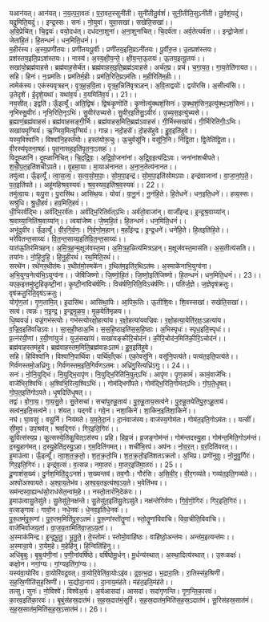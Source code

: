 

  
यआन॑यत्। आन॑यत्। न॒य॒त्प॒रा॒वतः॑। प॒रा॒वत॒स्सुनी॑ती। सुनी॑तीतु॒र्वशं॑। सुनी॒तीति॒सुऽनी॑ती। तु॒र्वशं॒यदुं॑। यदु॒मिति॒यदुं॑।। इन्द्र॒स्सः। सनः॑। नो॒युवा॑। युवा॒सखा॑। सखेति॒सखा॑।।  
अ॒वि॒प्रेचि॑त्। चि॒द्वयः॑। वयो॒दध॑त्। दध॑दना॒शुना॑। अ॒ना॒शुना॑चित्। चि॒दर्व॑ता। अर्व॒तेत्यर्व॑ता।। इन्द्रो॒जेता॑। जेता॑हि॒तं। हि॒तन्धनं॑। धन॒मिति॒धनं॑।।  
म॒हीर॑स्य। अ॒स्य॒प्रणी॑तयः। प्रणी॑तयःपू॒र्वीः। प्रणी॑तय॒इति॒प्रऽनी॑तयः। पू॒र्वीरु॒त। उ॒तप्रश॑स्तयः। प्रश॑स्तय॒इति॒प्रऽश॑स्तयः।। नास्य॑। अ॒स्य॒क्षी॒य॒न्ते॒। क्षी॒य॒न्त॒ऊ॒तयः॑। ऊ॒तय॒इत्यू॒तयः॑।।  
सखा॑यो॒ब्रह्म॑वाहसे। ब्रह्म॑वाह॒सेर्च॑त। ब्रह्म॑वाहस॒इति॒ब्रह्म॑ऽवाहसे। अर्च॑त॒प्र। प्रच॑। च॒गा॒य॒त॒। गा॒य॒तेति॑गायत।। सहि। हिनः॑। नः॒प्रम॑तिः। प्रम॑तिर्म॒हीः। प्रम॑ति॒रिति॒प्रऽम॑तिः। म॒हीरिति॑म॒हीः।।  
त्वमेक॑स्य। एक॑स्यवृत्रहन्। वृ॒त्र॒ह॒न्न॒वि॒ता। वृ॒त्र॒ह॒न्निति॑वृत्रऽहन्। अ॒वि॒ताद्वयोः॑। द्वयो॑रसि। अ॒सीत्य॑सि।। उ॒तेदृशे॑। ई॒दृशे॒यथा॑। यथा॑व॒यं। व॒यमिति॑व॒यं।। 21।।  
नय॒सीत्। इद्वति॑। ऊँ॒इत्यूँ॑। अति॒द्विषः॑। द्विषः॑कृ॒णॊति॑। कृ॒णॊत्यु॑क्थशं॒सिनः॑। उ॒क्थ॒शं॒सिन॒इत्यु॑क्थ॒ऽशं॒सिनः॑।। नृभि॑स्सु॒वीरः॑। नृभि॒रिति॒नृऽभिः॑। सु॒वीर॑उच्यसे। सु॒वीर॒इति॑सु॒ऽवीरः॑। उ॒च्य॒स॒इत्यु॑च्यसे।।  
ब्र॒ह्माणं॒ब्रह्म॑वाहसं। ब्रह्म॑वाहसङ्गी॒र्भिः। ब्रह्म॑वाहस॒मिति॒ब्रह्म॑ऽवाहसं। गी॒र्भिस्सखा॑यं। गी॒र्भिरिति॑गीः॒ऽभिः। सखा॑यमृ॒ग्मियं॑। ऋ॒ग्मिय॒मित्यृ॒ग्मियं॑।। गान्न। नदो॒हसे॑। दो॒हसे॑हुवे। हु॒व॒इति॑हुवे।।  
यस्य॒विश्वा॑नि। विश्वा॑नि॒हस्त॑योः। हस्त॑योरू॒चुः। ऊ॒चुर्वसू॑नि। वसू॑नि॒नि। निद्वि॒ता। द्वि॒तेति॑द्वि॒ता।। वी॒रस्य॑पृतना॒षहः॑। पृ॒त॒नासह॒इति॑पृ॒त॒ना॒ऽसहः॑।।  
विदृ॒ह्ळानि॑। दृ॒ह्ळानि॑चित्। चि॒द॒द्रि॒वः॒। अ॒द्रि॒वो॒जना॑नां। अ॒द्रि॒व॒इत्य॑द्रिऽवः। जना॑नांशचीपते। श॒ची॒प॒त॒इति॑शचीऽपते।। वृ॒हमा॒याः। मा॒याअ॑नानत। अ॒ना॒न॒तेत्य॑नानत।।  
तमु॑त्वा। ऊँ॒इत्यूँ॑। त्वा॒स॒त्य॒। स॒त्य॒सो॒म॒पाः॒। सो॒म॒पा॒इन्द्र॑। सो॒म॒पा॒इति॑सोमऽपाः। इन्द्र॑वाजानां। वा॒जा॒नां॒प॒ते॒। प॒त॒इति॑पते।। अहू॑महिश्रव॒स्यवः॑। श्र॒व॒स्यव॒इति॑श्र॒व॒स्यवः॑।। 22।।  
तमु॑त्वा॒यः। यःपु॒रा। पु॒रासि॑थ। आसि॑थ॒यः। योवा॑। वा॒नू॒नं। नू॒नंहि॒ते। हि॒तेधने॑। धन॒इति॒धने॑।। हव्य॒स्सः। सश्रु॑धि। श्रु॒धी॒हवं॑। हव॒मिति॒हवं॑।।  
धी॒भिरर्व॑द्भिः। अर्व॑द्भि॒रर्व॑तः। अर्व॑द्भि॒रितिर्व॑त्ऽभिः। अर्व॑तो॒वाजा॑न्। वाजाँ॑इन्द्र। इ॒न्द्र॒श्र॒वाय्या॑न्। श्र॒वाय्या॒निति॑श्र॒वाय्या॑न्।। त्वया॑जेष्म। जे॒ष्म॒हि॒तं। हि॒तन्धनं॑। धन॒मिति॒धनं॑।।  
अभू॑दुवीर। ऊँ॒इत्यूँ॑। वी॒र॒गि॒र्व॒णः॒। गि॒र्व॒णो॒म॒हान्। म॒हाँइ॑न्द्र। इ॒न्द्र॒धने॑। धने॑हि॒ते। हि॒तइति॑हि॒ते।। भरे॑वितन्त॒साय्यः॑। वि॒त॒न्त॒साय्य॒इति॑वि॒त॒न्त॒साय्यः॑।।  
यात॑ऊ॒तिर॑मित्रहन्। अ॒मि॒त्र॒ह॒न्म॒क्षूज॑वस्त॒मा। अ॒मि॒त्र॒ह॒न्नित्य॑मित्रऽहन्। म॒क्षूज॑वस्त॒मास॑ति। अ॒स॒तीत्य॑सति।। तया॑नः। नो॒हि॒नु॒हि॒। हि॒नु॒ही॒रथं॑। रथ॒मिति॒रथं॑।।  
सरथे॑न। रथे॑नर॒थीत॑मः। र॒थीत॑मो॒स्मके॑न। ऱ॒थित॑म॒इति॑र॒थिऽत॑मः। अ॒स्माके॑नाभि॒युग्व॑ना। अ॒भि॒युग्व॒नेत्य॑भि॒ऽयुग्व॑ना।। जेषि॑जिष्णो। जि॒ष्णो॒हि॒तं। जि॒ष्णो॒इति॑जिष्णो। हि॒तन्धनं॑। धन॒मिति॒धनं॑।। 23।।  
यएक॒इत्तमु॑ष्टुहिकृष्टी॒नां। कृ॒ष्टी॒नांविच॑र्षणिः। विच॑र्षणि॒रिति॒विऽच॑र्षणिः।। पति॑र्ज॒ज्ञे। ज॒ज्ञेवृष॑क्रतुः। वृष॑क्रतु॒रिति॒वृष॑ऽक्रतुः।  
योगृ॑ण॒तां। गृ॒ण॒तामि॒त्। इ॒दासि॑थ। आसि॑था॒पिः। आ॒पिरू॒तिः। ऊ॒तीशि॒वः। शि॒वस्सखा॑। सखेति॒सखा॑।। सत्वं। त्वन्नः॑। न॒इ॒न्द्र॒। इ॒न्द्र॒मृ॒ळ॒य॒। मृ॒ळ॒येति॑मृळय।।  
धि॒ष्ववज्रं॑। वज्रं॒गभ॑स्त्योः। गभ॑स्त्योरक्षो॒हत्या॑य। र॒क्षो॒हत्या॑यवज्रिवः। र॒क्षो॒हत्या॒येति॑र॒क्षः॒ऽहत्या॑य। व॒ज्रि॒व॒इति॑वज्रिऽवः।। सा॒स॒ही॒ष्ठाअ॒भि। स॒स॒हि॒ष्ठाइति॑स॒स॒हि॒ष्ठाः। अ॒भिस्पृधः॑। स्पृध॒इति॒स्पृधः॑।।  
प्र॒त्नंर॑यी॒णां। र॒यी॒णांयुजं॑। युजं॒सखा॑यं। सखा॑यङ्कीरि॒चोद॑नं। की॒रि॒चोद॑न॒मिति॑की॒रि॒ऽचोद॑नं।। ब्रह्म॑वाहस्तमंहुवे। ब्रह्म॑वाहस्तम॒मिति॒ब्रह्म॑वाहःऽतमं। हु॒व॒इति॑हुवे।  
सहि। हिविश्वा॑नि। विश्वा॑नि॒पार्थि॑वा। पार्थि॑वाँ॒एकः॑। एको॒वसू॑नि। वसू॑नि॒पत्य॑ते। पत्य॑त॒इति॒पत्य॑ते।। गिर्व॑णस्तमो॒अध्रि॑गुः। गिर्व॑णस्तम॒इति॒गिर्व॑णऽतमः। अध्रि॑गु॒रित्यध्रि॑ऽगुः।। 24।।  
सनः॑। नो॒नि॒युद्भिः॑। नि॒युद्भि॒रापृ॑ण। नि॒युद्भि॒रिति॑नि॒युत्ऽभिः॑। आपृ॑ण। पृ॒ण॒कामं॑। कामं॒वाजे॑भिः। वाजे॑भिर॒श्विभिः॑। अ॒श्विभि॒रित्य॒श्विऽभिः॑।। गोम॑द्भिर्गोपते। गोम॑द्भि॒रिति॒गोम॑त्ऽभिः। गो॒प॒ते॒धृ॒षत्। गो॒प॒त॒इति॑गोऽपते। धृ॒षदिति॑धृ॒षत्।।  
तद्वः॑। वो॒गा॒य॒। गा॒य॒सु॒ते। सु॒तेसचा॑। सचा॑पुरुहू॒ताय॑। पु॒रु॒हू॒ताय॒सत्व॑ने। पु॒रु॒हू॒तयेति॑पु॒रु॒ऽहू॒ताय॑। सत्व॑न॒इति॒सत्व॑ने।। शंयत्। यद्गवे॑। गवे॒न। नशा॒किने॑। शा॒किन॒इति॑शा॒किने॑।।  
नघ॑। घा॒वसुः॑। वसु॒र्नि। निय॑मते। य॒म॒ते॒दा॒नं। दा॒नंवाज॑स्य। वाज॑स्य॒गोम॑तः। गोम॑त॒इति॒गोऽम॑तः।। यत्सीं॑। सी॒मुप॑। उप॒श्रव॑त्। श्रव॒द्गिरः॑। गिर॒इति॒गिरः॑।।  
कु॒वित्स॑स्य॒प्र। कु॒त्सस्ये॒ति॑कु॒वित्ऽस॑स्य। प्रहि। हिव्र॒जं। व्र॒जङ्गोम॑न्तं। गोम॑न्तदस्यु॒हा। गोम॑न्त॒मिति॒गोऽम॑न्तं। द॒स्यु॒हाग॑मत्। द॒स्यु॒हेति॑द॒स्यु॒ऽहा। ग॒म॒दिति॑गमत्।। शची॑भि॒रप॑। अप॑नः। नो॒व॒र॒त्। व॒र॒दिति॑वरत्।।  
इ॒माउ॑त्वा। ऊँ॒इत्यूँ॑। त्वा॒श॒त॒क्र॒तो॒। श॒त॒क्र॒तो॒भि। श॒त॒क्र॒तो॒इति॑शतऽक्रतो। अ॒भिप्र। प्रणॊ॑नुवुः। नो॒नु॒वु॒र्गिरः॑। गिर॒इति॒गिरः॑।। इन्द्र॑व॒त्सं। व॒त्सन्न। नमा॒तरः॑। मा॒तर॒इति॑मा॒तरः॑।। 25।।  
दू॒णाशं॑स॒ख्यं। दु॒र्नश॒मिति॒॑दुःऽनशं॑। स॒ख्यन्तव॑। तव॒गौः। गौर॑सि। अ॒सि॒वी॒र॒। वी॒र॒गव्य॑ते। गव्य॑त॒इति॒गव्य॑ते।। अश्वो॑अश्वायते। अ॒श्वा॒य॒तेभ॑व। अ॒श्व॒य॒तइत्य॑श्व॒ऽय॒ते। भ॒वेति॑भव।।  
सम॑न्दस्वा॒ह्यन्ध॑सो॒राध॑सेत॒न्वा॑म॒हे।। नस्तो॒तारं॑नि॒देक॑रः।।  
इ॒माउ॑त्वासु॒तेसु॑ते। सु॒तेसु॑ते॒नक्ष॑न्ते। सु॒तेसु॑त॒इति॑सु॒तेऽसु॑ते। नक्ष॑न्तेगिर्वणः। गि॒र्व॒णॊ॒गिरः॑। गिर॒इति॒गिरः॑।। व॒त्सङ्गावः॑। गावो॒न। नधे॒नवः॑। धे॒नव॒इति॑धे॒नवः॑।।  
पु॒रू॒तमं॑पु॒रू॒णां। पु॒रु॒तम॒मिति॑पु॒रु॒ऽतमं॑। पु॒रू॒णांस्तो॑तॄ॒॒णां। स्तो॒तॄ॒॒णांविवा॑चि। विवा॒चीति॒विवा॑चि।। वाजे॑भिर्वाजय॒तां। वा॒ज॒य॒तामिति॑वा॒ज॒ऽय॒तां।।  
अ॒स्माक॑मिन्द्र। इ॒न्द्र॒भू॒तु॒। भू॒तु॒ते॒। ते॒स्तोमः॑। स्तोमो॒वाहि॑ष्ठः। वाहि॑ष्ठो॒अन्त॑मः। अन्त॑म॒इत्यन्त॑मः।। अ॒स्मान्रा॒ये। रा॒येम॒हे। म॒हेहि॑नु। हि॒न्विति॑हिनु।।  
अधि॑बृ॒बुः। बृ॒बुःप॑णी॒नां। प॒णी॒नांवर्षि॑ष्ठे। वर्षि॑ष्ठेमू॒र्धन्। मू॒र्धन्य॑स्थात्। अ॒स्था॒दित्य॑स्थात्।। उ॒रुःकक्षः॑। कक्षो॒न। नगां॒ग्यः। गां॒ग्यइति॑गां॒ग्यः।।  
यस्य॑वा॒योरि॑व। वा॒योरि॑वद्र॒वत्। वा॒योरि॒वेति॑वा॒योःऽइ॑व। द्र॒व॒त्भ॒द्रा। भ॒द्रारा॒तिः। रा॒तिस्स॑ह॒श्रिणी॑। स॒ह॒स्रि॒णीति॑स॒ह॒स्रिणी॑।। स॒द्योदा॒नाय॑। दा॒नाय॒मंह॑ते। मंह॑त॒इति॒मंह॑ते।।  
तत्सु। सुनः॑। नो॒विश्वे॑। विश्वे॑अ॒र्यः। अ॒र्यआसदा॑। आसदा॑। सदा॑गृणन्ति। गृ॒ण॒न्ति॒का॒रवः॑। का॒रव॒इति॑का॒रवः॑।। बृ॒बुंस॑हस्र॒दात॑मं। स॒ह॒स्र॒दात॑मं॒सूरिं॑। स॒ह॒स्र॒दात॑म॒मिति॑स॒ह॒स्र॒ऽदात॑मं। सू॒रिस॑हस्र॒सात॑मं। स॒ह॒स्र॒सात॑म॒मिति॑स॒ह॒स्र॒ऽसात॑मं।। 26।।  
